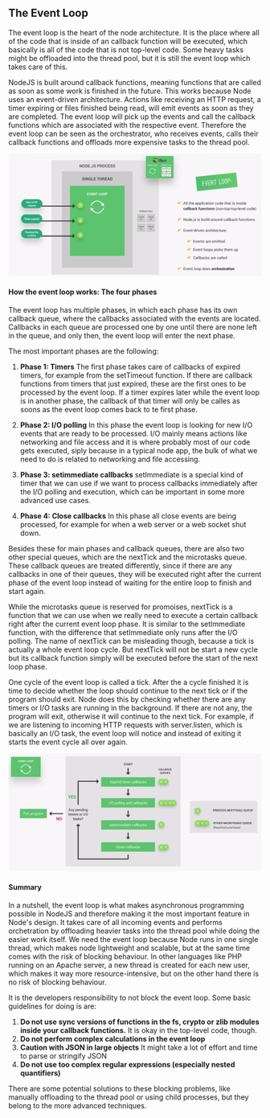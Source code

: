 ## The Event Loop

The event loop is the heart of the node architecture. It is the place where all of the code that is inside of an callback function will be executed, which basically is all of the code that is not top-level code. Some heavy tasks might be offloaded into the thread pool, but it is still the event loop which takes care of this.

NodeJS is built around callback functions, meaning functions that are called as soon as some work is finished in the future. This works because Node uses an event-driven architecture. Actions like receiving an HTTP request, a timer expiring or files finished being read, will emit events as soon as they are completed. The event loop will pick up the events and call the callback functions which are associated with the respective event. Therefore the event loop can be seen as the orchestrator, who receives events, calls their callback functions and offloads more expensive tasks to the thread pool.

![nodejs-overview](../images/node-event-loop-1.png)

#### How the event loop works: The four phases

The event loop has multiple phases, in which each phase has its own callback queue, where the callbacks associated with the events are located. Callbacks in each queue are processed one by one until there are none left in the queue, and only then, the event loop will enter the next phase.

The most important phases are the following:

1. **Phase 1: Timers**
   The first phase takes care of callbacks of expired timers, for example from the setTimeout function. If there are callback functions from timers that just expired, these are the first ones to be processed by the event loop. If a timer expires later while the event loop is in another phase, the callback of that timer will only be calles as soons as the event loop comes back to te first phase.

2. **Phase 2: I/O polling**
   In this phase the event loop is looking for new I/O events that are ready to be processed. I/O mainly means actions like networking and file access and it is where probably most of our code gets executed, siply because in a typical node app, the bulk of what we need to do is related to networking and file accessing.

3. **Phase 3: setimmediate callbacks**
   setImmediate is a special kind of timer that we can use if we want to process callbacks immediately after the I/O polling and execution, which can be important in some more advanced use cases.

4. **Phase 4: Close callbacks**
   In this phase all close events are being processed, for example for when a web server or a web socket shut down.

Besides these for main phases and callback queues, there are also two other special queues, which are the nextTick and the microtasks queue. These callback queues are treated differently, since if there are any callbacks in one of their queues, they will be executed right after the current phase of the event loop instead of waiting for the entire loop to finish and start again.

While the microtasks queue is reserved for promoises, nextTick is a function that we can use when we really need to execute a certain callback right after the current event loop phase. It is similar to the setImmediate function, with the difference that setImmediate only runs after the I/O polling. The name of nextTick can be misleading though, because a tick is actually a whole event loop cycle. But nextTick will not be start a new cycle but its callback function simply will be executed before the start of the next loop phase.

One cycle of the event loop is called a tick. After the a cycle finished it is time to decide whether the loop should continue to the next tick or if the program should exit. Node does this by checking whether there are any timers or I/O tasks are running in the background. If there are not any, the program will exit, otherwise it will continue to the next tick. For example, if we are listening to incoming HTTP requests with server.listen, which is basically an I/O task, the event loop will notice and instead of exiting it starts the event cycle all over again.

![nodejs-overview](../images/node-event-loop-2.png)

#### Summary

In a nutshell, the event loop is what makes asynchronous programming possible in NodeJS and therefore making it the most important feature in Node's design. It takes care of all incoming events and performs orchetration by offloading heavier tasks into the thread pool while doing the easier work itself. We need the event loop because Node runs in one single thread, which makes node lightweight and scalable, but at the same time comes with the risk of blocking behaviour. In other languages like PHP running on an Apache server, a new thread is created for each new user, which makes it way more resource-intensive, but on the other hand there is no risk of blocking behaviour.

It is the developers responsibility to not block the event loop. Some basic guidelines for doing is are:

1. **Do not use sync versions of functions in the fs, crypto or zlib modules inside your callback functions.**
   It is okay in the top-level code, though.
   <br>
2. **Do not perform complex calculations in the event loop**
   <br>
3. **Caution with JSON in large objects**
   It might take a lot of effort and time to parse or stringify JSON
   <br>
4. **Do not use too complex regular expressions (especially nested quantifiers)**

There are some potential solutions to these blocking problems, like manually offloading to the thread pool or using child processes, but they belong to the more advanced techniques.
